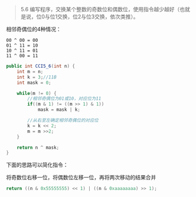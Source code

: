 >	5.6 编写程序，交换某个整数的奇数位和偶数位，使用指令越少越好（也就是说，位0与位1交换，位2与位3交换，依次类推）。

相邻奇偶位的4种情况：

```
00 ^ 00 = 00
01 ^ 11 = 10
10 ^ 11 = 01
11 ^ 00 = 11
```

```java
public int CCI5_6(int n) {
	int m = n;
    int k = 3;//11B
    int mask = 0;

    while(m != 0) {
    	//相邻奇偶位为01或10，对应位为11
    	if((m & 1) != ((m >> 1) & 1))
        	mask = mask | k;

        //从右至左确定相邻奇偶位的对应位
        k = k << 2;
        m = m >>2;
    }

    return n ^ mask;
}
```
下面的思路可以简化指令：

将奇数位右移一位，将偶数位左移一位，再将两次移动的结果合并

```java
return ((n & 0x55555555) << 1) | ((n & 0xaaaaaaaa) >> 1);
```